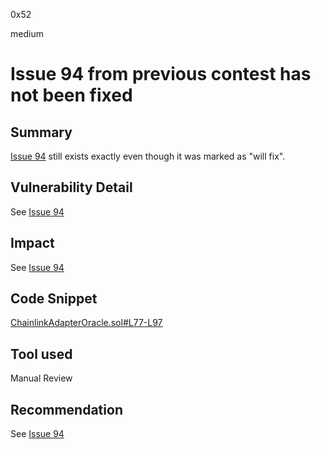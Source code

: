0x52

medium

# Issue 94 from previous contest has not been fixed

## Summary

[Issue 94](https://github.com/sherlock-audit/2023-02-blueberry-judging/issues/94) still exists exactly even though it was marked as "will fix".

## Vulnerability Detail

See [Issue 94](https://github.com/sherlock-audit/2023-02-blueberry-judging/issues/94)

## Impact

See [Issue 94](https://github.com/sherlock-audit/2023-02-blueberry-judging/issues/94)

## Code Snippet

[ChainlinkAdapterOracle.sol#L77-L97](https://github.com/sherlock-audit/2023-04-blueberry/blob/main/blueberry-core/contracts/oracle/ChainlinkAdapterOracle.sol#L77-L97)

## Tool used

Manual Review

## Recommendation

See [Issue 94](https://github.com/sherlock-audit/2023-02-blueberry-judging/issues/94)